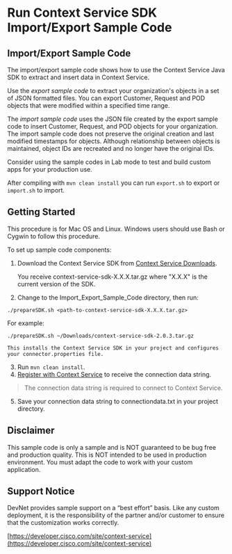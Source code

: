 # Run Context Service SDK Import/Export Sample Code

## Import/Export Sample Code
The import/export sample code shows how to use the Context Service Java SDK to extract and insert data in Context Service.

Use the *export sample code* to extract your organization's objects in a set of JSON formatted files. You can export Customer, Request and POD objects that were modified within a specified time range.

The *import sample code* uses the JSON file created by the export sample code to insert Customer, Request, and POD objects for your organization. The import sample code does not preserve the original creation and last modified timestamps for objects. Although relationship between objects is maintained, object IDs are recreated and no longer have the original IDs.

Consider using the sample codes in Lab mode to test and build custom apps for your production use.

After compiling with `mvn clean install` you can run `export.sh` to export or `import.sh` to import.

## Getting Started
This procedure is for Mac OS and Linux. Windows users should use Bash or Cygwin to follow this procedure.

To set up sample code components:

1. Download the Context Service SDK from [Context Service Downloads](https://pubhub.devnetcloud.com/media/context-service/docs/downloads/context-service-sdk-2.0.3.tar.gz).

    You receive context-service-sdk-X.X.X.tar.gz where "X.X.X" is the current version of the SDK.

2. Change to the Import_Export_Sample_Code directory, then run:

  `./prepareSDK.sh <path-to-context-service-sdk-X.X.X.tar.gz>`

  For example:

  `./prepareSDK.sh ~/Downloads/context-service-sdk-2.0.3.tar.gz`


    This installs the Context Service SDK in your project and configures your connector.properties file.

3. Run `mvn clean install`.
4. [Register with Context Service](https://developer.cisco.com/site/context-service/docs/#register-your-application) to receive the connection data string.

>The connection data string is required to connect to Context Service.

5. Save your connection data string to connectiondata.txt in your project directory.

## Disclaimer
This sample code is only a sample and is NOT guaranteed to be bug free and production quality. This is NOT intended to be used in production environment. You must adapt the code to work with your custom application.

## Support Notice

DevNet provides sample support on a “best effort” basis. Like any custom deployment, it is the responsibility of the partner and/or customer to ensure that the customization works correctly.

[https://developer.cisco.com/site/context-service](https://developer.cisco.com/site/context-service)
